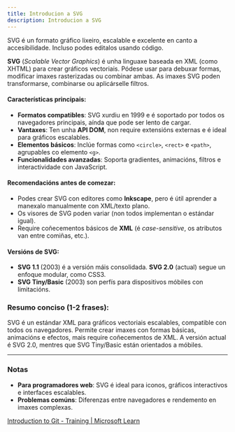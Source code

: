 ```yaml
---
title: Introducion a SVG
description: Introducion a SVG
---
```


SVG é un formato gráfico lixeiro, escalable e excelente en canto a accesibilidade. Incluso podes editalos usando código.

**SVG** (*Scalable Vector Graphics*) é unha linguaxe baseada en XML (como XHTML) para crear gráficos vectoriais. Pódese usar para debuxar formas, modificar imaxes rasterizadas ou combinar ambas. As imaxes SVG poden transformarse, combinarse ou aplicárselle filtros.  

#### **Características principais:**  
- **Formatos compatibles**: SVG xurdiu en 1999 e é soportado por todos os navegadores principais, aínda que pode ser lento de cargar.  
- **Vantaxes**: Ten unha **API DOM**, non require extensións externas e é ideal para gráficos escalables.  
- **Elementos básicos**: Inclúe formas como `<circle>`, `<rect>` e `<path>`, agrupables co elemento `<g>`.  
- **Funcionalidades avanzadas**: Soporta gradientes, animacións, filtros e interactividade con JavaScript.  

#### **Recomendacións antes de comezar:**  
- Podes crear SVG con editores como **Inkscape**, pero é útil aprender a manexalo manualmente con XML/texto plano.  
- Os visores de SVG poden variar (non todos implementan o estándar igual).  
- Require coñecementos básicos de **XML** (é *case-sensitive*, os atributos van entre comiñas, etc.).  

#### **Versións de SVG:**  
- **SVG 1.1** (2003) é a versión máis consolidada. **SVG 2.0** (actual) segue un enfoque modular, como CSS3.  
- **SVG Tiny/Basic** (2003) son perfís para dispositivos móbiles con limitacións.  

### **Resumo conciso (1-2 frases):**  
SVG é un estándar XML para gráficos vectoriais escalables, compatible con todos os navegadores. Permite crear imaxes con formas básicas, animacións e efectos, mais require coñecementos de XML. A versión actual é SVG 2.0, mentres que SVG Tiny/Basic están orientados a móbiles.  

---  
### **Notas**  
- **Para programadores web**: SVG é ideal para iconos, gráficos interactivos e interfaces escalables.  
- **Problemas comúns**: Diferenzas entre navegadores e rendemento en imaxes complexas.  




[Introduction to Git - Training | Microsoft Learn](https://inkscape.org/en/learn/)